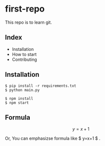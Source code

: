 # first-repo

This repo is to learn git.

## Index

- Installation
- How to start
- Contributing

## Installation

```shell
$ pip install -r requirements.txt
$ python main.py
```

```shell
$ npm install
$ npm start
```

## Formula

$$ y=x+1 $$

Or, You can emphasizse formula like $ y=x+1 $ .



